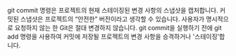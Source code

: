 git commit 명령은 프로젝트의 현재 스테이징된 변경 사항의 스냅샷을 캡처합니다. 커밋된 스냅샷은 프로젝트의 “안전한” 버전이라고 생각할 수 있습니다. 사용자가 명시적으로 요청하지 않는 한 Git은 절대 변경하지 않습니다. git commit을 실행하기 전에 git add 명령을 사용하여 커밋에 저장될 프로젝트의 변경 사항을 승격하거나 '스테이징'합니다. 

